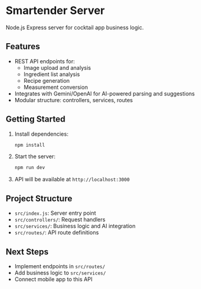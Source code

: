 # Smartender Server

Node.js Express server for cocktail app business logic.

## Features

- REST API endpoints for:
  - Image upload and analysis
  - Ingredient list analysis
  - Recipe generation
  - Measurement conversion
- Integrates with Gemini/OpenAI for AI-powered parsing and suggestions
- Modular structure: controllers, services, routes

## Getting Started

1. Install dependencies:
   ```bash
   npm install
   ```
2. Start the server:
   ```bash
   npm run dev
   ```
3. API will be available at `http://localhost:3000`

## Project Structure

- `src/index.js`: Server entry point
- `src/controllers/`: Request handlers
- `src/services/`: Business logic and AI integration
- `src/routes/`: API route definitions

## Next Steps

- Implement endpoints in `src/routes/`
- Add business logic to `src/services/`
- Connect mobile app to this API
